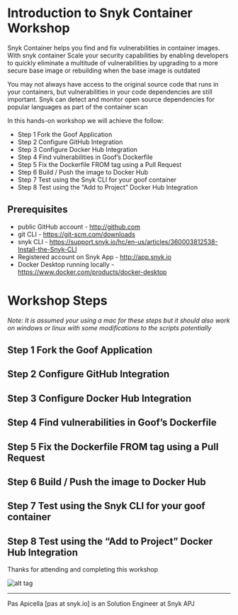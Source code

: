 # Introduction to Snyk Container Workshop

Snyk Container helps you find and fix vulnerabilities in container images. With snyk container Scale your security capabilities by enabling developers to quickly eliminate a multitude of vulnerabilities by upgrading to a more secure base image or rebuilding when the base image is outdated

You may not always have access to the original source code that runs in your containers, but vulnerabilities in your code dependencies are still important. Snyk can detect and monitor open source dependencies for popular languages as part of the container scan

In this hands-on workshop we will achieve the follow:

* Step 1 Fork the Goof Application
* Step 2 Configure GitHub Integration 
* Step 3 Configure Docker Hub Integration 
* Step 4 Find vulnerabilities in Goof’s Dockerfile 
* Step 5 Fix the Dockerfile FROM tag using a Pull Request 
* Step 6 Build / Push the image to Docker Hub 
* Step 7 Test using the Snyk CLI for your goof container 
* Step 8 Test using the “Add to Project” Docker Hub Integration

## Prerequisites

* public GitHub account - http://github.com
* git CLI - https://git-scm.com/downloads
* snyk CLI - https://support.snyk.io/hc/en-us/articles/360003812538-Install-the-Snyk-CLI
* Registered account on Snyk App - http://app.snyk.io
* Docker Desktop running locally - https://www.docker.com/products/docker-desktop

# Workshop Steps

_Note: It is assumed your using a mac for these steps but it should also work on windows or linux with some modifications to the scripts potentially_

## Step 1 Fork the Goof Application


## Step 2 Configure GitHub Integration


## Step 3 Configure Docker Hub Integration


## Step 4 Find vulnerabilities in Goof’s Dockerfile


## Step 5 Fix the Dockerfile FROM tag using a Pull Request


## Step 6 Build / Push the image to Docker Hub


## Step 7 Test using the Snyk CLI for your goof container


## Step 8 Test using the “Add to Project” Docker Hub Integration



Thanks for attending and completing this workshop

![alt tag](https://i.ibb.co/7tnp1B6/snyk-logo.png)

<hr />
Pas Apicella [pas at snyk.io] is an Solution Engineer at Snyk APJ
